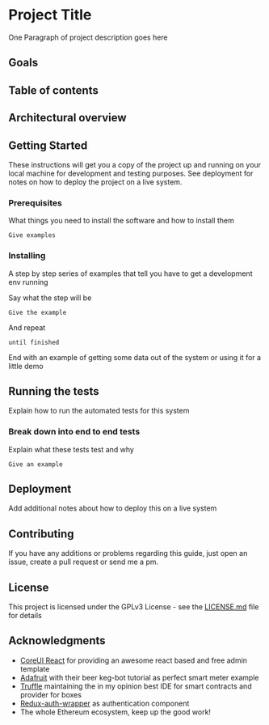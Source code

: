 # Project Title

One Paragraph of project description goes here

## Goals

## Table of contents

## Architectural overview

## Getting Started

These instructions will get you a copy of the project up and running on your local machine for development and testing purposes. See deployment for notes on how to deploy the project on a live system.

### Prerequisites

What things you need to install the software and how to install them

```
Give examples
```

### Installing

A step by step series of examples that tell you have to get a development env running

Say what the step will be

```
Give the example
```

And repeat

```
until finished
```

End with an example of getting some data out of the system or using it for a little demo

## Running the tests

Explain how to run the automated tests for this system

### Break down into end to end tests

Explain what these tests test and why

```
Give an example
```

## Deployment

Add additional notes about how to deploy this on a live system


## Contributing

If you have any additions or problems regarding this guide, just open an issue, create a pull request or send me a pm.

## License

This project is licensed under the GPLv3 License - see the [LICENSE.md](LICENSE.md) file for details

## Acknowledgments

* [CoreUI React](https://coreui.io/react/) for providing an awesome react based and free admin template
* [Adafruit](https://learn.adafruit.com/adafruit-keg-bot?view=all) with their beer keg-bot tutorial as perfect smart meter example
* [Truffle](http://truffleframework.com) maintaining the in my opinion best IDE for smart contracts and provider for boxes
* [Redux-auth-wrapper](https://github.com/mjrussell/redux-auth-wrapper) as authentication component
* The whole Ethereum ecosystem, keep up the good work!
